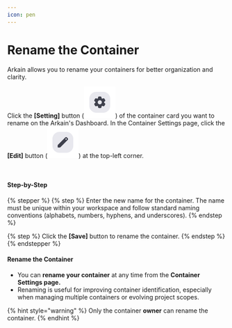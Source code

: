 ```yaml
---
icon: pen
---
```


# Rename the Container

Arkain allows you to rename your containers for better organization and clarity.

Click the **\[Setting]** button (![](../../../../../.gitbook/assets/setting.svg)) of the container card you want to rename on the Arkain's Dashboard. In the Container Settings page, click the **\[Edit]** button (![](<../../../../../.gitbook/assets/edit (2).svg>)) at the top-left corner.

<figure><img src="../../../../../.gitbook/assets/컨테이너 이름수정.png" alt=""><figcaption></figcaption></figure>

#### Step-by-Step

{% stepper %}
{% step %}
Enter the new name for the container. The name must be unique within your workspace and follow standard naming conventions (alphabets, numbers, hyphens, and underscores).
{% endstep %}

{% step %}
Click the **\[Save]** button to rename the container.
{% endstep %}
{% endstepper %}



#### **Rename the Container**

* You can **rename your container** at any time from the **Container** **Settings page.**
* Renaming is useful for improving container identification, especially when managing multiple containers or evolving project scopes.

{% hint style="warning" %}
Only the container **owner** can rename the container.
{% endhint %}

